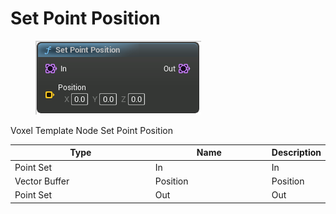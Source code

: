 # Set Point Position

<div align="left" data-full-width="false">

<figure><img src="Set_Point_Position.png" alt=""><figcaption></figcaption></figure>

</div>

Voxel Template Node Set Point Position

<table>
<thead><tr><th width="250">Type</th><th width="200">Name</th><th>Description</th></tr></thead>
<tbody>
<tr><td>Point Set</td><td>In</td><td>In</td></tr>
<tr><td>Vector Buffer</td><td>Position</td><td>Position</td></tr>
<tr><td>Point Set</td><td>Out</td><td>Out</td></tr>
</tbody>
</table>